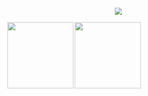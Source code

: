 <br>
<center><img src="https://komarev.com/ghpvc/?username=Chapuzas-SA&color=blueviolet"></center>
<br />

<a href="https://github.com/Chapuzas-SA">
    <img align="left" height="150em" src="https://github-readme-stats-eight-theta.vercel.app/api?username=Chapuzas-SA&show_icons=true&theme=vue-dark&include_all_commits=true&count_private=false" />
</a>
<a href="https://github.com/Chapuzas-SA">
  <img align="left" height="150em" src="https://github-readme-stats-eight-theta.vercel.app/api/top-langs/?username=Chapuzas-SA&layout=compact&theme=vue-dark" />
</a>
